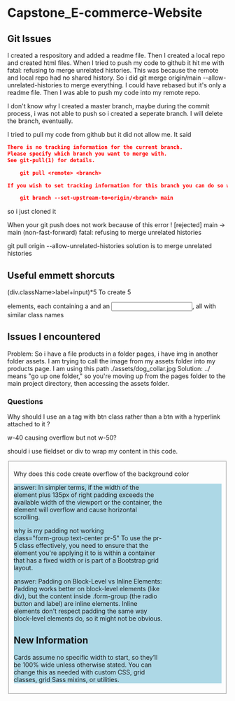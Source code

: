 # Capstone_E-commerce-Website



## Git Issues
I created a respository and added a readme file. Then I created a local repo and created html files. When I tried to push my code to github it hit me with fatal: refusing to merge unrelated histories. This was because the remote and local repo had no shared history. So i did git merge origin/main --allow-unrelated-histories to merge everything. I could have rebased but it's only a readme file. Then I was able to push my code into my remote repo. 

I don't know why I created a master branch, maybe during the commit process, i was not able to push so i created a seperate branch. I will delete the branch, eventually. 

I tried to pull my code from github but it did not allow me. It said 
```json
There is no tracking information for the current branch.
Please specify which branch you want to merge with.
See git-pull(1) for details.

    git pull <remote> <branch>

If you wish to set tracking information for this branch you can do so with:

    git branch --set-upstream-to=origin/<branch> main
```
so i just cloned it

When your git push does not work because of this error
! [rejected]        main -> main (non-fast-forward)
fatal: refusing to merge unrelated histories

git pull origin <branch-name> --allow-unrelated-histories
solution is to merge unrelated histories 

## Useful emmett shorcuts 
(div.className>label+input)*5
To create 5 <div> elements, each containing a <label> and an <input>, all with similar class names

## Issues I encountered 
Problem: So i have a file products in a folder pages, i have img in another folder assets. I am trying to call the image from my assets folder into my products page. I am using this path  ./assets/dog_collar.jpg
Solution:  ../ means "go up one folder," so you're moving up from the pages folder to the main project directory, then accessing the assets folder.


### Questions

Why should I use an a tag with btn class rather than a btn with a hyperlink attached to it ? 

w-40 causing overflow but not w-50? 

should i use fieldset or div to wrap my content in this code. <fieldset>

Why does this code create overflow of the background color          
 <div class="form-group text-center my-2"  style="background: lightblue; padding-right:135px;">
answer: In simpler terms, if the width of the element plus 135px of right padding exceeds the available width of the viewport or the container, the element will overflow and cause horizontal scrolling.

why is my padding not working               
class="form-group text-center pr-5"
To use the pr-5 class effectively, you need to ensure that the element you're applying it to is within a container that has a fixed width or is part of a Bootstrap grid layout.

answer: Padding on Block-Level vs Inline Elements: Padding works better on block-level elements (like div), but the content inside .form-group (the radio button and label) are inline elements. Inline elements don't respect padding the same way block-level elements do, so it might not be obvious.


## New Information

Cards assume no specific width to start, so they’ll be 100% wide unless otherwise stated. You can change this as needed with custom CSS, grid classes, grid Sass mixins, or utilities.

